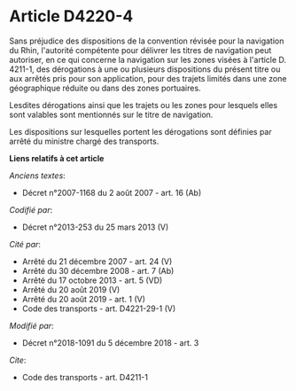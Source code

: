 # Article D4220-4

Sans préjudice des dispositions de la convention révisée pour la navigation du Rhin, l'autorité compétente pour délivrer les
titres de navigation peut autoriser, en ce qui concerne la navigation sur les zones visées à l'article D. 4211-1, des
dérogations à une ou plusieurs dispositions du présent titre ou aux arrêtés pris pour son application, pour des trajets
limités dans une zone géographique réduite ou dans des zones portuaires. 

Lesdites dérogations ainsi que les trajets ou les zones pour lesquels elles sont valables sont mentionnés sur le titre de
navigation. 

Les dispositions sur lesquelles portent les dérogations sont définies par arrêté du ministre chargé des transports.

**Liens relatifs à cet article**

_Anciens textes_:

  - Décret n°2007-1168 du 2 août 2007 - art. 16 (Ab)

_Codifié par_:

  - Décret n°2013-253 du 25 mars 2013 (V)

_Cité par_:

  - Arrêté du 21 décembre 2007 - art. 24 (V)
  - Arrêté du 30 décembre 2008 - art. 7 (Ab)
  - Arrêté du 17 octobre 2013 - art. 5 (VD)
  - Arrêté du 20 août 2019 (V)
  - Arrêté du 20 août 2019 - art. 1 (V)
  - Code des transports - art. D4221-29-1 (V)

_Modifié par_:

  - Décret n°2018-1091 du 5 décembre 2018 - art. 3

_Cite_:

  - Code des transports - art. D4211-1
